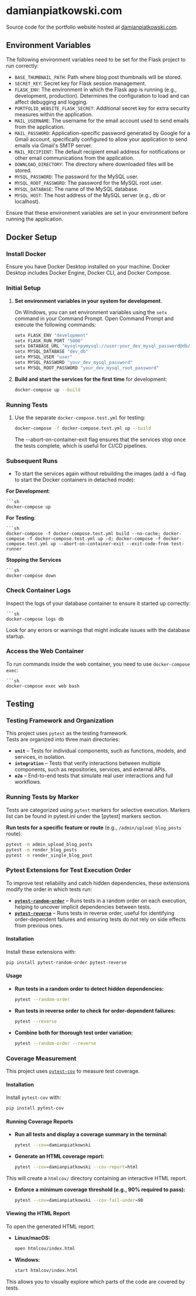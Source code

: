 # damianpiatkowski.com

Source code for the portfolio website hosted at [damianpiatkowski.com](https://damianpiatkowski.com).

## Environment Variables

The following environment variables need to be set for the Flask project to run correctly:

- `BASE_THUMBNAIL_PATH`: Path where blog post thumbnails will be stored.
- `SECRET_KEY`: Secret key for Flask session management.
- `FLASK_ENV`: The environment in which the Flask app is running (e.g., development, production). Determines the configuration to load and can affect debugging and logging.
- `PORTFOLIO_WEBSITE_FLASK_SECRET`: Additional secret key for extra security measures within the application.
- `MAIL_USERNAME`: The username for the email account used to send emails from the application.
- `MAIL_PASSWORD`: Application-specific password generated by Google for a Gmail account, specifically configured to allow your application to send emails via Gmail's SMTP server.
- `MAIL_RECIPIENT`: The default recipient email address for notifications or other email communications from the application.
- `DOWNLOAD_DIRECTORY`: The directory where downloaded files will be stored.
- `MYSQL_PASSWORD`: The password for the MySQL user.
- `MYSQL_ROOT_PASSWORD`: The password for the MySQL root user.
- `MYSQL_DATABASE`: The name of the MySQL database.
- `MYSQL_HOST`: The host address of the MySQL server (e.g., db or localhost).

Ensure that these environment variables are set in your environment before running the application.

## Docker Setup

### Install Docker

Ensure you have Docker Desktop installed on your machine. Docker Desktop includes Docker Engine, Docker CLI, and Docker Compose.

### Initial Setup

1. **Set environment variables in your system for development**.

    On Windows, you can set environment variables using the `setx` command in your Command Prompt. Open Command Prompt and execute the following commands:

    ```sh
    setx FLASK_ENV "development"
    setx FLASK_RUN_PORT "5000"
    setx DATABASE_URL "mysql+pymysql://user:your_dev_mysql_password@db/dev_db"
    setx MYSQL_DATABASE "dev_db"
    setx MYSQL_USER "user"
    setx MYSQL_PASSWORD "your_dev_mysql_password"
    setx MYSQL_ROOT_PASSWORD "your_dev_mysql_root_password"
    ```

2. **Build and start the services for the first time** for development:

    ```sh
    docker-compose up --build
    ```

### Running Tests

1. Use the separate `docker-compose.test.yml` for testing:

    ```sh
    docker-compose -f docker-compose.test.yml up --build
    ```
   The --abort-on-container-exit flag ensures that the services stop once the tests complete,
   which is useful for CI/CD pipelines.

### Subsequent Runs

- To start the services again without rebuilding the images
   (add a -d flag to start the Docker containers in detached mode):

**For Development**:

    ```sh
    docker-compose up

**For Testing**:

    ```sh
    docker-compose -f docker-compose.test.yml build --no-cache; docker-compose -f docker-compose.test.yml up -d; docker-compose -f docker-compose.test.yml up --abort-on-container-exit --exit-code-from test-runner

**Stopping the Services**

    ```sh
    docker-compose down

### Check Container Logs

Inspect the logs of your database container to ensure it started up correctly:

    ```sh
    docker-compose logs db

Look for any errors or warnings that might indicate issues with the database startup.

### Access the Web Container

To run commands inside the web container, you need to use `docker-compose exec`:

    ```sh
    docker-compose exec web bash

## Testing

### Testing Framework and Organization

This project uses `pytest` as the testing framework.  
Tests are organized into three main directories:

- **`unit`** – Tests for individual components, such as functions, models, and services, in isolation.
- **`integration`** – Tests that verify interactions between multiple components, such as repositories, services, and external APIs.
- **`e2e`** – End-to-end tests that simulate real user interactions and full workflows.

### Running Tests by Marker

Tests are categorized using `pytest` markers for selective execution.
Markers list can be found in pytest.ini under the [pytest] markers section.

**Run tests for a specific feature or route** (e.g., `/admin/upload_blog_posts` route):  
  ```bash
  pytest -m admin_upload_blog_posts
  pytest -m render_blog_posts
  pytest -m render_single_blog_post
  ```

### Pytest Extensions for Test Execution Order

To improve test reliability and catch hidden dependencies, these extensions modify the order in which tests run:

- **[`pytest-random-order`](https://pypi.org/project/pytest-random-order/)** – Runs tests in a random order on each execution, helping to uncover implicit dependencies between tests.  
- **[`pytest-reverse`](https://pypi.org/project/pytest-reverse/)** – Runs tests in reverse order, useful for identifying order-dependent failures and ensuring tests do not rely on side effects from previous ones.  

#### Installation

Install these extensions with:
```bash
pip install pytest-random-order pytest-reverse
```

#### Usage

- **Run tests in a random order to detect hidden dependencies:**
  ```bash
  pytest --random-order
  ```
- **Run tests in reverse order to check for order-dependent failures:**
  ```bash
  pytest --reverse
  ```
- **Combine both for thorough test order variation:**
   ```bash
   pytest --random-order --reverse
   ```
  
### Coverage Measurement

This project uses [`pytest-cov`](https://pypi.org/project/pytest-cov/) to measure test coverage.

#### Installation

Install `pytest-cov` with:
```bash
pip install pytest-cov
```

#### Running Coverage Reports

- **Run all tests and display a coverage summary in the terminal:**
  ```bash
  pytest --cov=damianpiatkowski
  ```
- **Generate an HTML coverage report:**
  ```bash
  pytest --cov=damianpiatkowski --cov-report=html
  ```
This will create a `htmlcov/` directory containing an interactive HTML report.

- **Enforce a minimum coverage threshold (e.g., 90% required to pass):**
  ```bash
  pytest --cov=damianpiatkowski --cov-fail-under=90
  ```
  
#### Viewing the HTML Report

To open the generated HTML report:

- **Linux/macOS:**
  ```bash
  open htmlcov/index.html
  ```
- **Windows:**
  ```bash
  start htmlcov/index.html
  ```
This allows you to visually explore which parts of the code are covered by tests.

  






